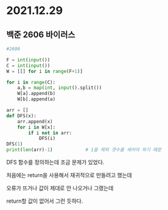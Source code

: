 # 2021.12.29

## 백준 2606 바이러스

```python
#2606

F = int(input())
C = int(input())
W = [[] for i in range(F+1)]

for i in range(C):
    a,b = map(int, input().split())
    W[a].append(b)
    W[b].append(a)

arr = []
def DFS(x):
    arr.append(x)
    for i in W[x]:
        if i not in arr:
            DFS(i)
DFS(1)    
print(len(arr)-1)            # 1을 제외 갯수를 세어야 하기 때문     
```

DFS 함수를 정의하는데 조금 문제가 있었다.

처음에는 return을 사용해서 재귀적으로 만들려고 했는데

오류가 뜨거나 값이 제대로 안 나오거나 그랬는데 

return할 값이 없어서 그런 듯하다.

